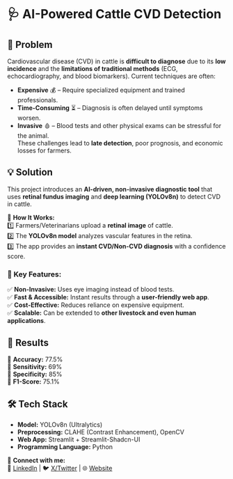# 🩺 AI-Powered Cattle CVD Detection  

## 🚨 Problem  
Cardiovascular disease (CVD) in cattle is **difficult to diagnose** due to its **low incidence** and the **limitations of traditional methods** (ECG, echocardiography, and blood biomarkers). Current techniques are often:  
- **Expensive** 💰 – Require specialized equipment and trained professionals.  
- **Time-Consuming** ⏳ – Diagnosis is often delayed until symptoms worsen.  
- **Invasive** 🩸 – Blood tests and other physical exams can be stressful for the animal.  
These challenges lead to **late detection**, poor prognosis, and economic losses for farmers.  

## 💡 Solution  
This project introduces an **AI-driven, non-invasive diagnostic tool** that uses **retinal fundus imaging** and **deep learning (YOLOv8n)** to detect CVD in cattle.  

🔹 **How It Works:**  
1️⃣ Farmers/Veterinarians upload a **retinal image** of cattle.  
2️⃣ The **YOLOv8n model** analyzes vascular features in the retina.  
3️⃣ The app provides an **instant CVD/Non-CVD diagnosis** with a confidence score.  

### 🎯 Key Features:  
✅ **Non-Invasive:** Uses eye imaging instead of blood tests.  
✅ **Fast & Accessible:** Instant results through a **user-friendly web app**.  
✅ **Cost-Effective:** Reduces reliance on expensive equipment.  
✅ **Scalable:** Can be extended to **other livestock and even human applications**.  

## 📌 Results  
🔹 **Accuracy:** 77.5%  
🔹 **Sensitivity:** 69%  
🔹 **Specificity:** 85%  
🔹 **F1-Score:** 75.1%  

## 🛠️ Tech Stack  
- **Model:** YOLOv8n (Ultralytics)  
- **Preprocessing:** CLAHE (Contrast Enhancement), OpenCV  
- **Web App:** Streamlit + Streamlit-Shadcn-UI  
- **Programming Language:** Python  

🔗 **Connect with me:**  
📩 [LinkedIn](https://www.linkedin.com/in/saurishkapoor) | 🐦 [X/Twitter](https://x.com/_saurish) | 🌐 [Website](https://saurishkapoor.com)
